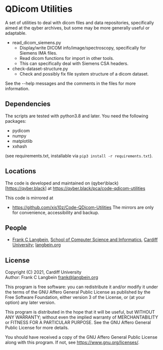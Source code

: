 # QDicom Utilities

A set of utilities to deal with dicom files and data repositories, specifically
aimed at the qyber archives, but some may be more generally useful or adaptable.

* read_dicom_siemens.py
  * Display/write DICOM info/image/spectroscopy, specifically for Siemens IMA files.
  * Read dicom functions for import in other tools.
  * This can specifically deal with Siemens CSA headers.
* check-dataset-structure.py
  * Check and possibly fix file system structure of a dicom dataset.

See the --help messages and the comments in the files for more information.

## Dependencies

The scripts are tested with python3.8 and later. You need the following packages:

* pydicom
* numpy
* matplotlib
* xxhash

(see requirements.txt, installable via `pip3 install -r requirements.txt`).

## Locations

The code is developed and maintained on (qyber\\black)[https://qyber.black]
at https://qyber.black/pca/code-qdicom-utilities

This code is mirrored at
* https://github.com/xis10z/Code-QDicom-Utilities
The mirrors are only for convenience, accessibility and backup.

## People

* [Frank C Langbein](https://qyber.black/xis10z), [School of Computer Science and Informatics](https://www.cardiff.ac.uk/computer-science), [Cardiff University](https://www.cardiff.ac.uk/); [langbein.org](https://langbein.org/)

## License

Copyright (C) 2021, Cardiff University  
Author: Frank C Langbein <frank@langbein.org>

This program is free software: you can redistribute it and/or modify
it under the terms of the GNU Affero General Public License as published by
the Free Software Foundation, either version 3 of the License, or
(at your option) any later version.

This program is distributed in the hope that it will be useful,
but WITHOUT ANY WARRANTY; without even the implied warranty of
MERCHANTABILITY or FITNESS FOR A PARTICULAR PURPOSE.  See the
GNU Affero General Public License for more details.

You should have received a copy of the GNU Affero General Public License
along with this program.  If not, see <https://www.gnu.org/licenses/>.
